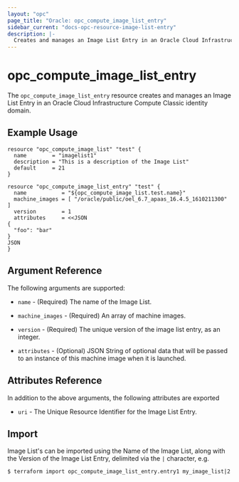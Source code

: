 ```yaml
---
layout: "opc"
page_title: "Oracle: opc_compute_image_list_entry"
sidebar_current: "docs-opc-resource-image-list-entry"
description: |-
  Creates and manages an Image List Entry in an Oracle Cloud Infrastructure Compute Classic identity domain.
---
```


# opc\_compute\_image\_list_entry

The ``opc_compute_image_list_entry`` resource creates and manages an Image List Entry in an Oracle Cloud Infrastructure Compute Classic identity domain.

## Example Usage

```hcl
resource "opc_compute_image_list" "test" {
  name        = "imagelist1"
  description = "This is a description of the Image List"
  default     = 21
}

resource "opc_compute_image_list_entry" "test" {
  name           = "${opc_compute_image_list.test.name}"
  machine_images = [ "/oracle/public/oel_6.7_apaas_16.4.5_1610211300" ]
  version        = 1
  attributes     = <<JSON
{
  "foo": "bar"
}
JSON
}
```

## Argument Reference

The following arguments are supported:

* `name` - (Required) The name of the Image List.

* `machine_images` - (Required) An array of machine images.

* `version` - (Required) The unique version of the image list entry, as an integer.

* `attributes` - (Optional) JSON String of optional data that will be passed to an instance of this machine image when it is launched.

## Attributes Reference

In addition to the above arguments, the following attributes are exported

* `uri` - The Unique Resource Identifier for the Image List Entry.

## Import

Image List's can be imported using the Name of the Image List, along with the Version of the Image List Entry,
delimited via the `|` character, e.g.

```shell
$ terraform import opc_compute_image_list_entry.entry1 my_image_list|2
```
